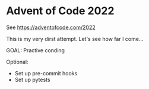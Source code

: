# Advent of Code 2022

See https://adventofcode.com/2022

This is my very dirst attempt. Let's see how far I come...

GOAL: Practive conding

Optional:
- Set up pre-commit hooks
- Set up pytests